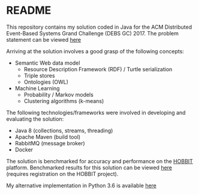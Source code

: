 # README

This repository contains my solution coded in Java for the ACM Distributed Event-Based Systems Grand Challenge (DEBS GC) 2017. The problem statement can be viewed [here](https://project-hobbit.eu/challenges/debs-grand-challenge/)

Arriving at the solution involves a good grasp of the following concepts:

- Semantic Web data model
	 - Resource Description Framework (RDF) / Turtle serialization
	 - Triple stores
	 - Ontologies (OWL)
- Machine Learning
	- Probability / Markov models
	- Clustering algorithms (k-means)

The following technologies/frameworks were involved in developing and evaluating the solution:

- Java 8 (collections, streams, threading)
- Apache Maven (build tool)
- RabbitMQ (message broker)
- Docker 

The solution is benchmarked for accuracy and performance on the [HOBBIT](https://project-hobbit.eu/outcomes/hobbit-platform/) platform. Benchmarked results for this solution can be viewed [here](http://master.project-hobbit.eu/experiments/1512696744492,1512696709965,1512696694914) (requires registration on the HOBBIT project).

My alternative implementation in Python 3.6 is available [here](https://github.com/imdn/debs-py)